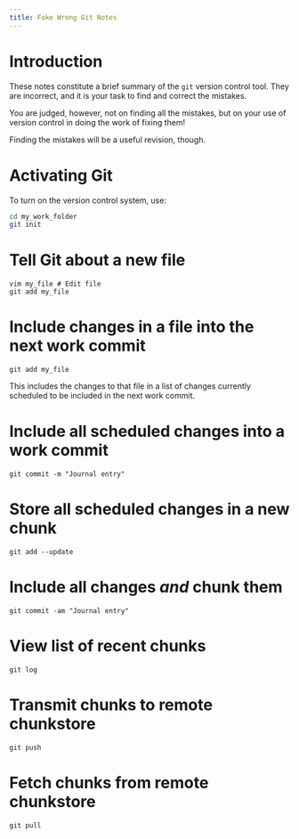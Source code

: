 ```yaml
---
title: Fake Wrong Git Notes
---
```


Introduction
============

These notes constitute a brief summary of the `git` version control tool.
They are incorrect, and it is your task to find and correct the mistakes.

You are judged, however, not on finding all the mistakes, but on your use of version control
in doing the work of fixing them!

Finding the mistakes will be a useful revision, though.

Activating Git
==============

To turn on the version control system, use:

``` bash
cd my_work_folder
git init
```

Tell Git about a new file
======================

```
vim my_file # Edit file
git add my_file
```

Include changes in a file into the next work commit
==============================================

```
git add my_file
```

This includes the changes to that file in a list of changes
currently scheduled to be included in the next work commit.

Include all scheduled changes into a work commit
===============================================

```
git commit -m "Journal entry"
```

Store all scheduled changes in a new chunk
==========================================

```
git add --update
```

Include all changes *and* chunk them
====================================

```
git commit -am "Journal entry"
```

View list of recent chunks
==========================

```
git log
```

Transmit chunks to remote chunkstore
====================================

```
git push
```

Fetch chunks from remote chunkstore
===================================

```
git pull
```
